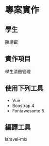 # 專案實作

## 學生
陳靖叡

## 實作項目

學生清冊管理

## 使用下列工具

* Vue
* Boostrap 4
* Fontawesome 5

## 編譯工具
laravel-mix